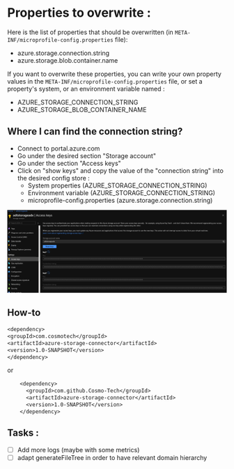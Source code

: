 # Properties to overwrite :

Here is the list of properties that should be overwritten (in ```META-INF/microprofile-config.properties``` file):
- azure.storage.connection.string
- azure.storage.blob.container.name

If you want to overwrite these properties, you can write your own property values in the ```META-INF/microprofile-config.properties``` file, or set a property's system, or an environment variable named :
- AZURE_STORAGE_CONNECTION_STRING
- AZURE_STORAGE_BLOB_CONTAINER_NAME

## Where I can find the connection string?

- Connect to portal.azure.com
- Go under the desired section "Storage account"
- Go under the section "Access keys"
- Click on "show keys" and copy the value of the "connection string" into the desired config store :
  - System properties (AZURE_STORAGE_CONNECTION_STRING)
  - Environment variable (AZURE_STORAGE_CONNECTION_STRING)
  - microprofile-config.properties (azure.storage.connection.string)

![img.png](README_connection_string.png)


## How-to

  ```
<dependency>
  <groupId>com.cosmotech</groupId>
  <artifactId>azure-storage-connector</artifactId>
  <version>1.0-SNAPSHOT</version>
</dependency>

```
or 
```
    <dependency>
      <groupId>com.github.Cosmo-Tech</groupId>
      <artifactId>azure-storage-connector</artifactId>
      <version>1.0-SNAPSHOT</version>
    </dependency>
```

## Tasks :

- [ ] Add more logs (maybe with some metrics)
- [ ] adapt generateFileTree in order to have relevant domain hierarchy
